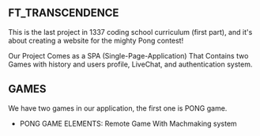 ## FT_TRANSCENDENCE

  This is the last project in 1337 coding school curriculum (first part), and it's about creating a website for the mighty Pong contest!
  
  Our Project Comes as a SPA (Single-Page-Application) That Contains two Games with history and users profile, LiveChat, and  authentication system.

## GAMES
  We have two games in our application, the first one is PONG game.
  * PONG GAME ELEMENTS:
      Remote Game With Machmaking system
      
